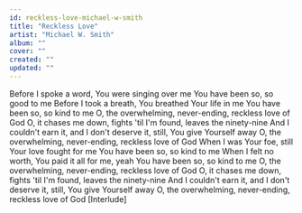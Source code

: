 ```yaml
---
id: reckless-love-michael-w-smith
title: "Reckless Love"
artist: "Michael W. Smith"
album: ""
cover: ""
created: ""
updated: ""
---
```


Before I spoke a word, You were singing over me
You have been so, so good to me
Before I took a breath, You breathed Your life in me
You have been so, so kind to me
O, the overwhelming, never-ending, reckless love of God
O, it chases me down, fights 'til I'm found, leaves the ninety-nine
And I couldn't earn it, and I don't deserve it, still, You give Yourself away
O, the overwhelming, never-ending, reckless love of God
When I was Your foe, still Your love fought for me
You have been so, so kind to me
When I felt no worth, You paid it all for me, yeah
You have been so, so kind to me
O, the overwhelming, never-ending, reckless love of God
O, it chases me down, fights 'til I'm found, leaves the ninety-nine
And I couldn't earn it, and I don't deserve it, still, You give Yourself away
O, the overwhelming, never-ending, reckless love of God
[Interlude]
